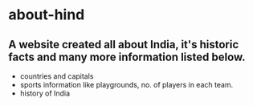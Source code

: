 # about-hind
## A website created all about India, it's historic facts and many more information listed below. 

- countries and capitals
- sports information like playgrounds, no. of players in each team. 
- history of India
